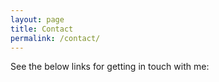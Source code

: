 ```yaml
---
layout: page
title: Contact
permalink: /contact/
---
```


See the below links for getting in touch with me:
